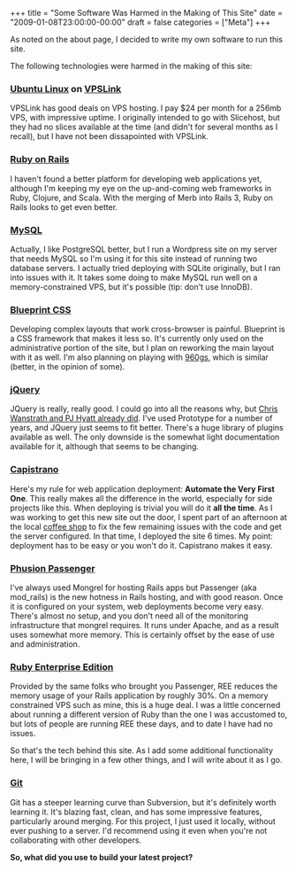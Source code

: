 +++
title = "Some Software Was Harmed in the Making of This Site"
date = "2009-01-08T23:00:00-00:00"
draft = false
categories = ["Meta"]
+++

As noted on the about page, I decided to write my own software to run
this site.

The following technologies were harmed in the making of this site:

### [Ubuntu Linux](http://ubuntulinux.org) on [VPSLink](http://vpslink.com)

VPSLink has good deals on VPS hosting. I pay \$24 per month for a 256mb
VPS, with impressive uptime. I originally intended to go with Slicehost,
but they had no slices available at the time (and didn't for several
months as I recall), but I have not been dissapointed with VPSLink.

### [Ruby on Rails](http://rubyonrails.org)

I haven't found a better platform for developing web applications yet,
although I'm keeping my eye on the up-and-coming web frameworks in Ruby,
Clojure, and Scala. With the merging of Merb into Rails 3, Ruby on Rails
looks to get even better.

### [MySQL](http://mysql.org)

Actually, I like PostgreSQL better, but I run a Wordpress site on my
server that needs MySQL so I'm using it for this site instead of running
two database servers. I actually tried deploying with SQLite originally,
but I ran into issues with it. It takes some doing to make MySQL run
well on a memory-constrained VPS, but it's possible (tip: don't use
InnoDB).

### [Blueprint CSS](http://blueprintcss.org)

Developing complex layouts that work cross-browser is painful. Blueprint
is a CSS framework that makes it less so. It's currently only used on
the administrative portion of the site, but I plan on reworking the main
layout with it as well. I'm also planning on playing with
[960gs](http://960.gs), which is similar (better, in the opinion of
some).

### [jQuery](http://jquery.com/)

JQuery is really, really good. I could go into all the reasons why, but
[Chris Wanstrath and PJ Hyatt already
did](http://errtheblog.com/posts/73-the-jskinny-on-jquery). I've used
Prototype for a number of years, and JQuery just seems to fit better.
There's a huge library of plugins available as well. The only downside
is the somewhat light documentation available for it, although that
seems to be changing.

### [Capistrano](http://capify.org)

Here's my rule for web application deployment: <strong>Automate the Very
First One</strong>. This really makes all the difference in the world,
especially for side projects like this. When deploying is trivial you
will do it <strong>all the time</strong>. As I was working to get this
new site out the door, I spent part of an afternoon at the local [coffee
shop](http://www.coffeehound.net/index.php?link=home) to fix the few
remaining issues with the code and get the server configured. In that
time, I deployed the site 6 times. My point: deployment has to be easy
or you won't do it. Capistrano makes it easy.

### [Phusion Passenger](http://www.modrails.com/)

I've always used Mongrel for hosting Rails apps but Passenger (aka
mod\_rails) is the new hotness in Rails hosting, and with good reason.
Once it is configured on your system, web deployments become very easy.
There's almost no setup, and you don't need all of the monitoring
infrastructure that mongrel requires. It runs under Apache, and as a
result uses somewhat more memory. This is certainly offset by the ease
of use and administration.

### [Ruby Enterprise Edition](http://www.rubyenterpriseedition.com/)

Provided by the same folks who brought you Passenger, REE reduces the
memory usage of your Rails application by roughly 30%. On a memory
constrained VPS such as mine, this is a huge deal. I was a little
concerned about running a different version of Ruby than the one I was
accustomed to, but lots of people are running REE these days, and to
date I have had no issues.

So that's the tech behind this site. As I add some additional
functionality here, I will be bringing in a few other things, and I will
write about it as I go.

### [Git](http://git-scm.org)

Git has a steeper learning curve than Subversion, but it's definitely
worth learning it. It's blazing fast, clean, and has some impressive
features, particularly around merging. For this project, I just used it
locally, without ever pushing to a server. I'd recommend using it even
when you're not collaborating with other developers.

<strong>So, what did you use to build your latest project?</strong>

